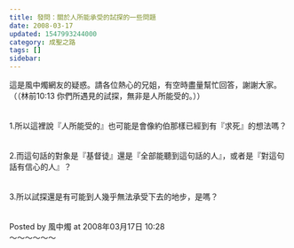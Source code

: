 ```yaml
---
title: 發問：關於人所能承受的試探的一些問題
date: 2008-03-17
updated: 1547993244000
category: 成聖之路
tags: []
sidebar: 
---
```


<p>這是風中燭網友的疑惑。請各位熱心的兄姐，有空時盡量幫忙回答，謝謝大家。<br/><!--more-->（（林前10:13 你們所遇見的試探，無非是人所能受的。））<br/><br/><br/>1.所以這裡說『人所能受的』也可能是會像約伯那樣已經到有『求死』的想法嗎？<br/><br/><br/>2.而這句話的對象是『基督徒』還是『全部能聽到這句話的人』，或者是『對這句話有信心的人』？<br/><br/><br/>3.所以試探還是有可能到人幾乎無法承受下去的地步，是嗎？<br/><br/><br/>Posted by 風中燭 at 2008年03月17日 10:28 <br/>～～～～～～<br/></p>